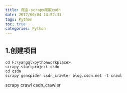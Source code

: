 ```yaml
---
title: 爬虫-scrapy爬取csdn
date: 2017/06/04 14:52:31
tags: Python
toc: true
categories: Python
---
```

## 1.创建项目 ##
```
cd F:\yangql\pythonworkplace>
scrapy startproject csdn
cd csdn
scrapy genspider csdn_crawler blog.csdn.net -t crawl
```



scrapy crawl csdn_crawler
